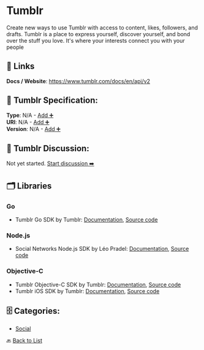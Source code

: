 # Tumblr

Create new ways to use Tumblr with access to content, likes, followers, and drafts. Tumblr is a place to express yourself, discover yourself, and bond over the stuff you love.  It's where your interests connect you with your people

##  🔗 Links
**Docs / Website**: https://www.tumblr.com/docs/en/api/v2

## 🧬 Tumblr Specification:
**Type**: N/A - [Add ➕](https://github.com/apis-list/apis-list/edit/main/apis.yaml#L20368)  
**URI**: N/A - [Add ➕](https://github.com/apis-list/apis-list/edit/main/apis.yaml#L20368)  
**Version**: N/A - [Add ➕](https://github.com/apis-list/apis-list/edit/main/apis.yaml#L20368)

## 💬 Tumblr Discussion:
Not yet started. [Start discussion ➡️](https://github.com/apis-list/apis-list/discussions/new)

## 🗂️ Libraries
### Go
- Tumblr Go SDK by Tumblr: [Documentation](https://engineering.tumblr.com/post/154723895033/golang-and-the-tumblr-api), [Source code](https://github.com/tumblr/tumblrclient.go)
### Node.js
- Social Networks Node.js SDK by Léo Pradel: [Documentation](https://www.npmjs.com/package/node-social-api), [Source code](https://github.com/pradel/node-social-api)
### Objective-C
- Tumblr Objective-C SDK by Tumblr: [Documentation](http://developers.tumblr.com/clients), [Source code](https://github.com/tumblr/TMTumblrSDK)
-  Tumblr iOS SDK by Tumblr: [Documentation](http://tumblr.github.io/TMTumblrSDK/), [Source code](https://github.com/tumblr/TMTumblrSDK)


## 🗄️ Categories:
- [Social](https://github.com/apis-list/apis-list#social-)

🔙  [Back to List](https://github.com/apis-list/apis-list)
